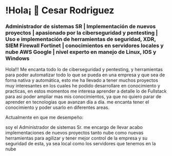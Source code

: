 # !Hola¡ 👋  Cesar Rodriguez


### Administrador de sistemas SR | Implementación de nuevos proyectos | apasionado por la ciberseguridad y pentesting | Uso e implementación de herramientas de seguridad, XDR, SIEM Firewall Fortinet | conocimientos en servidores locales y nube AWS Google | nivel experto en manejo de Linux, IOS y Windows 


Hola!!! Me encanta todo lo de ciberseguridad y pentesting, y herramientas para poder automatizar todo lo que se pueda en una empresa y que sea de forna nativa y automática, esto me ha llevado a tener muchos proyectos muy interesantes en los cuales he 
podido desarrollare en conocimiento y practicas, en estos momentos me interesa aprender a detalle lo de Fullstack para asi poder ampliar mas mis conocimientos, ya que no quiero parar de aprender en tecnologías que avanzan día a día.
me encanta tener el conocimiento y poder usarlo en diferentes areas.







Actualmente en que me desempeño:

soy el Administrador de sistemas Sr. me encargo de llevar acabo implementaciones de nuevos proyectos tanto nube como nuevas herramientas para agilizar y tener mejor control de la empresa y su seguridad de esta, ya sea local como los servidores que tenemos en la nube 





  


<!---
cesarmhu/cesarmhu is a ✨ special ✨ repository because its `README.md` (this file) appears on your GitHub profile.
You can click the Preview link to take a look at your changes.
--->
